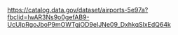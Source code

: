 https://catalog.data.gov/dataset/airports-5e97a?fbclid=IwAR3Ns9o0gefAB9-UcUIpRgoJboP9mOWTgjOD9eIJNe09_DxhkqSlxEdQ64k
